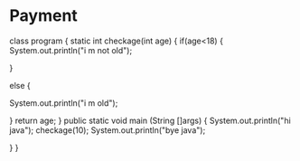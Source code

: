 # Payment
class program
  {
  static int checkage(int age)
  {
  if(age<18)
  {
  System.out.println("i m not old");

  }

  else
  {
  
  System.out.println("i m  old");

  }
   return age;
  }
  public static void main (String []args)
  {
   System.out.println("hi java");
    checkage(10);
    System.out.println("bye java");
    
    
    
  }
  }
